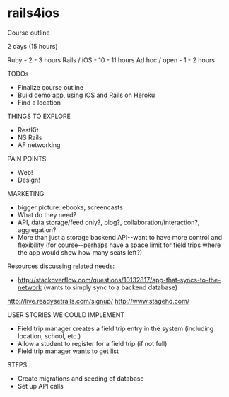 rails4ios
=========

Course outline

 2 days (15 hours)
 
 Ruby - 2 - 3 hours
 Rails / iOS - 10 - 11 hours
 Ad hoc / open - 1 - 2 hours

   

TODOs

 * Finalize course outline
 * Build demo app, using iOS and Rails on Heroku
 * Find a location

THINGS TO EXPLORE

 * RestKit
 * NS Rails
 * AF networking

PAIN POINTS

 * Web!
 * Design!


MARKETING

 * bigger picture: ebooks, screencasts
 * What do they need?
  * API, data storage/feed only?, blog?, collaboration/interaction?, aggregation?
  * More than just a storage backend API--want to have more control and flexibility
  (for course--perhaps have a space limit for field trips where the app would show how many seats left?)
  
  
  Resources discussing related needs:
   * http://stackoverflow.com/questions/10132817/app-that-syncs-to-the-network
     (wants to simply sync to a backend database)
     
  http://live.readysetrails.com/signup/ 
  http://www.stagehq.com/  
     
     
     
USER STORIES WE COULD IMPLEMENT

 * Field trip manager creates a field trip entry in the system (including location, school, etc.)
 * Allow a student to register for a field trip (if not full)
 * Field trip manager wants to get list
 
STEPS
 
 * Create migrations and seeding of database
 * Set up API calls
  